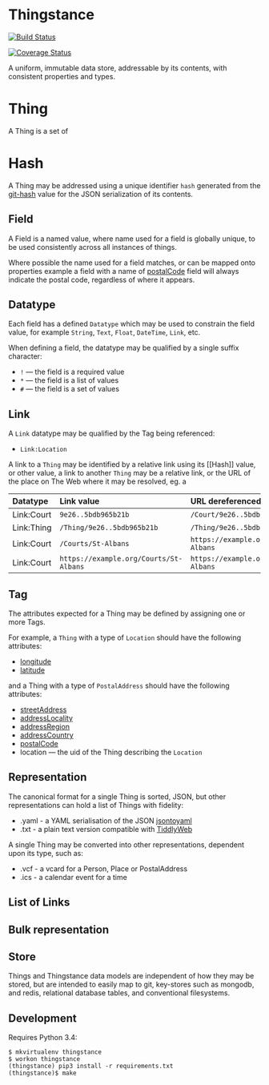 # Thingstance

[![Build Status](https://travis-ci.org/thingstance/thingstance.svg?branch=master)](https://travis-ci.org/thingstance/thingstance)

[![Coverage Status](https://img.shields.io/coveralls/thingstance/thingstance.svg)](https://coveralls.io/r/thingstance/thingstance)

A uniform, immutable data store, addressable by its contents, with consistent properties and types.

# Thing

A Thing is a set of 

# Hash

A Thing may be addressed using a unique identifier `hash` generated from the [git-hash](http://git-scm.com/book/en/v2/Git-Internals-Git-Objects) value for the JSON serialization of its contents.

## Field ##

A Field is a named value, where name used for a field is globally unique, to be used consistently across all instances of things.

Where possible the name used for a field matches, or can be mapped onto properties  example a field with a name of [postalCode](http://schema.org/postalCode) field will always indicate the postal code, regardless of where it appears.

## Datatype ##

Each field has a defined `Datatype` which may be used to constrain the field value, for example `String`, `Text`, `Float`, `DateTime`, `Link`, etc.

When defining a field, the datatype may be qualified by a single suffix character:

* `!` &mdash; the field is a required value
* `*` &mdash; the field is a list of values
* `#` &mdash; the field is a set of values

## Link

A `Link` datatype may be qualified by the Tag being referenced:

* `Link:Location`

A link to a `Thing` may be identified by a relative link using its [[Hash]] value, or other value, a link to another `Thing` may be a relative link, or the URL of the place on The Web where it may be resolved, eg. a 

Datatype   |  Link value                            | URL dereferenced
:----------|:---------------------------------------|:-------------------------------------------
Link:Court | `9e26..5bdb965b21b`                    | `/Court/9e26..5bdb965b21b`
Link:Thing | `/Thing/9e26..5bdb965b21b`             | `/Thing/9e26..5bdb965b21b`
Link:Court | `/Courts/St-Albans`                    | `https://example.org/Courts/St-Albans`
Link:Court | `https://example.org/Courts/St-Albans` | `https://example.org/Courts/St-Albans`

## Tag ##

The attributes expected for a Thing may be defined by assigning one or more Tags.

For example, a `Thing` with a type of `Location` should have the following attributes:

* [longitude](http://schema.org/longitude)
* [latitude](http://schema.org/latitude)

and a Thing with a type of `PostalAddress` should have the following attributes:

* [streetAddress](http://schema.org/streetAddress)
* [addressLocality](http://schema.org/addressLocality)
* [addressRegion](http://schema.org/addressRegion)
* [addressCountry](http://schema.org/addressCountry)
* [postalCode](http://schema.org/postalCode)
* location &mdash; the uid of the Thing describing the `Location`

## Representation

The canonical format for a single Thing is sorted, JSON, but other representations can hold a list of Things with fidelity:

* .yaml - a YAML serialisation of the JSON [jsontoyaml](http://jsontoyaml.com/#python)
* .txt - a plain text version compatible with [TiddlyWeb](http://tiddlyweb.org)

A single Thing may be converted into other representations, dependent upon its type, such as:

* .vcf - a vcard for a Person, Place or PostalAddress
* .ics - a calendar event for a time

## List of Links

## Bulk representation

## Store

Things and Thingstance data models are independent of how they may be stored, but are intended to easily map to git, key-stores such as mongodb, and redis, relational database tables, and conventional filesystems.

## Development

Requires Python 3.4:

    $ mkvirtualenv thingstance
    $ workon thingstance
    (thingstance) pip3 install -r requirements.txt
    (thingstance)$ make

